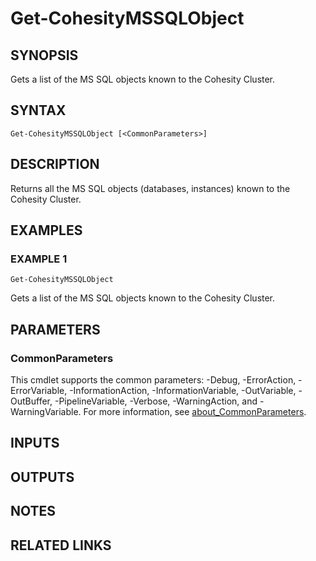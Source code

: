 
# Get-CohesityMSSQLObject

## SYNOPSIS
Gets a list of the MS SQL objects known to the Cohesity Cluster.

## SYNTAX

```
Get-CohesityMSSQLObject [<CommonParameters>]
```

## DESCRIPTION
Returns all the MS SQL objects (databases, instances) known to the Cohesity Cluster.

## EXAMPLES

### EXAMPLE 1
```
Get-CohesityMSSQLObject
```

Gets a list of the MS SQL objects known to the Cohesity Cluster.

## PARAMETERS

### CommonParameters
This cmdlet supports the common parameters: -Debug, -ErrorAction, -ErrorVariable, -InformationAction, -InformationVariable, -OutVariable, -OutBuffer, -PipelineVariable, -Verbose, -WarningAction, and -WarningVariable. For more information, see [about_CommonParameters](http://go.microsoft.com/fwlink/?LinkID=113216).

## INPUTS

## OUTPUTS

## NOTES

## RELATED LINKS


